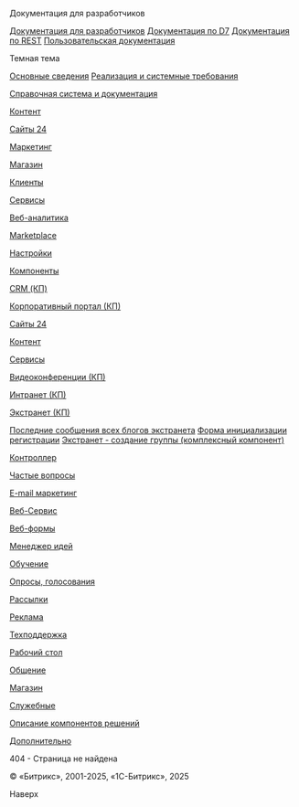 Документация для разработчиков

[Документация для разработчиков](https://dev.1c-bitrix.ru/api_help/)
[Документация по D7](https://dev.1c-bitrix.ru/api_d7/)
[Документация по REST](https://dev.1c-bitrix.ru/rest_help/)
[Пользовательская документация](https://dev.1c-bitrix.ru/user_help/)

Темная тема

[Основные сведения](/user_help/index.php)
[Реализация и системные требования](/user_help/reqintro.php)

[Справочная система и документация](/user_help/help/index.php)

[Контент](/user_help/content/index.php)

[Сайты 24](/user_help/sites24/index.php)

[Маркетинг](/user_help/marketing/index.php)

[Магазин](/user_help/store/index.php)

[Клиенты](/user_help/clients/index.php)

[Сервисы](/user_help/service/index.php)

[Веб-аналитика](/user_help/statistic/index.php)

[Marketplace](/user_help/marketplace/index.php)

[Настройки](/user_help/settings/index.php)

[Компоненты](/user_help/components/index.php)

[CRM (КП)](/user_help/components/crm/index.php)

[Корпоративный портал (КП)](/user_help/components/intranet/index.php)

[Сайты 24](/user_help/components/landing/index.php)

[Контент](/user_help/components/content/index.php)

[Сервисы](/user_help/components/services/index.php)

[Видеоконференции (КП)](/user_help/components/services/video/index.php)

[Интранет (КП)](/user_help/components/services/intranet/index.php)

[Экстранет (КП)](/user_help/components/services/extranet/index.php)

[Последние сообщения всех блогов экстранета](/user_help/components/services/extranet/extranet_blog_new_posts_list.php)
[Форма инициализации регистрации](/user_help/components/services/extranet/system_auth_initialize.php)
[Экстранет - создание группы (комплексный компонент)](/user_help/components/services/extranet/extranet_group_create.php)

[Контроллер](/user_help/components/services/controller/index.php)

[Частые вопросы](/user_help/components/services/faq/index.php)

[E-mail маркетинг](/user_help/components/services/email_marketing/index.php)

[Веб-Сервис](/user_help/components/services/web_service/index.php)

[Веб-формы](/user_help/components/services/web_forms/index.php)

[Менеджер идей](/user_help/components/services/ideas_manager/index.php)

[Обучение](/user_help/components/services/learning/index.php)

[Опросы, голосования](/user_help/components/services/votes/index.php)

[Рассылки](/user_help/components/services/subscribes/index.php)

[Реклама](/user_help/components/services/advertising/index.php)

[Техподдержка](/user_help/components/services/support/index.php)

[Рабочий стол](/user_help/components/services/desktop.php)

[Общение](/user_help/components/obschenie/index.php)

[Магазин](/user_help/components/magazin/index.php)

[Служебные](/user_help/components/sluzhebnie/index.php)

[Описание компонентов решений](/user_help/description_decisions/index.php)

[Дополнительно](/user_help/additional/index.php)

404 - Страница не найдена

© «Битрикс», 2001-2025, «1С-Битрикс», 2025

Наверх
